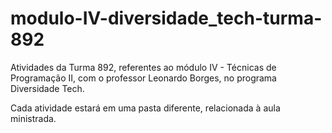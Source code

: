 # modulo-IV-diversidade_tech-turma-892
Atividades da Turma 892, referentes ao módulo IV - Técnicas de Programação II, com o professor Leonardo Borges, no programa Diversidade Tech.

Cada atividade estará em uma pasta diferente, relacionada à aula ministrada.
